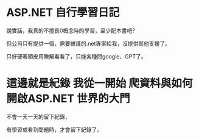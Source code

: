 # ASP.NET 自行學習日記
說實話，我真的不擅長0概念時的學習，至少配本書吧?

但公司只有提供一個，需要維護的.net專案給我，沒提供其他支援了。

只好硬著頭皮用瞭解看看了，只能各種問google、GPT了。

# 這邊就是紀錄 我從一開始 爬資料與如何開啟ASP.NET 世界的大門
不會一天一天的留下紀錄，

有學習或看到問題時，才會留下紀錄了。
